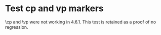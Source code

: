 # Test cp and vp markers

\cp and \vp were not working in 4.6.1. This test is retained as a proof of no regression.

